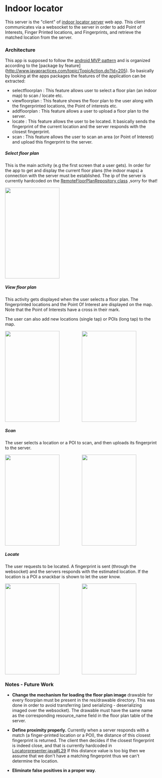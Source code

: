 # Indoor locator

This server is the "client" of [indoor locator server](https://github.com/Indoor-Positioning/indoor-locator-server) web app.
This client communicates via a websocket to the server in order to add Point of Interests, Finger Printed locations, and Fingerprints, and retrieve the matched
location from the server.

### Architecture

This app is supposed to follow the [android MVP pattern](https://antonioleiva.com/mvp-android/) and is organized according to the [package by feature] (http://www.javapractices.com/topic/TopicAction.do?Id=205).
So basically by looking at the apps packages the features of the application can be extracted:
* selectfloorplan : This feature allows user to select a floor plan (an indoor map) to scan / locate etc.
* viewfloorplan : This feature shows the floor plan to the user along with the fingerprinted locations, the Point of interests etc.
* addfloorplan : This feature allows a user to upload a floor plan to the server.
* locate : This feature allows the user to be located. It basically sends the fingerprint of the current location and the server responds with the closest fingerprint.
* scan : This feature allows the user to scan an area (or Point of Interest) and upload this fingerprint to the server.


##### Select floor plan

This is the main activity (e.g the first screen that a user gets). In order for the app to get and display
the current floor plans (the indoor maps) a connection with the server must be established. The ip of 
the server is currently hardcoded on the [RemoteFloorPlanRepository class](https://github.com/Indoor-Positioning/indoor-locator/blob/5b08cb27ca0fdc500bc1a3db81755c63b25c4b5b/app/src/main/java/com/mooo/sestus/indoor_locator/data/RemoteFloorPlanRepository.java#L36)
,sorry for that!
 
<img src="https://user-images.githubusercontent.com/8919901/32418846-b6dbad7c-c279-11e7-998b-670fe7bf0efe.gif" width="180" height="300">

##### View floor plan

This activity gets displayed when the user selects a floor plan. The fingerprinted locations and the Point Of Interest are displayed on the map. Note
that the Point of Interests have a cross in their mark.

The user can also add new locations  (single tap) or POIs (long tap) to the map.


<p align="center">
    <img src="https://user-images.githubusercontent.com/8919901/32418847-b7026336-c279-11e7-887b-2d77f322e4d8.gif" width="180" height="300" align="left">
    <img src="https://user-images.githubusercontent.com/8919901/32418848-b727577c-c279-11e7-9135-01a303710db8.gif" width="180" height="300" align="center">
</p>


##### Scan

The user selects a location or a POI to scan, and then uploads its fingerprint to the server. 

<p align="center">
    <img src="https://user-images.githubusercontent.com/8919901/32418849-b74d1656-c279-11e7-9d3f-5d8a58e94d18.gif" width="180" height="300" align="left">
    <img src="https://user-images.githubusercontent.com/8919901/32418850-b7759d92-c279-11e7-9e90-7d3546870a35.gif" width="180" height="300" align="center">
</p>


##### Locate

The user requests to be located. A fingerprint is sent (through the websocket) and the servers responds
with the estimated location. If the location is a POI a snackbar is shown to let the user know.

<p align="center">
    <img src="https://user-images.githubusercontent.com/8919901/32418851-b7c40b44-c279-11e7-9a5c-aede496ec111.gif" width="180" height="300" align="left">
    <img src="https://user-images.githubusercontent.com/8919901/32418852-b7e9502a-c279-11e7-97b9-eecdebd9945a.gif" width="180" height="300" align="center">
</p>


### Notes - Future Work

- **Change the mechanism for loading the floor plan image** drawable for every floorplan must be present in the res/drawable directory. This was done
in order to avoid transferring (and serializing - deserializing imaged over the websocket).
The drawable must have the same name as the corresponding resource_name field in the floor plan 
table of the server.

- **Define proximity properly.** Currently when a server responds with a match (a finger-printed
location or a POI), the distance of this closest fingerprint is returned. The client then decides
if the closest fingerprint is indeed close, and that is currently hardcoded in [Locatorpresenter.java#L29](https://github.com/Indoor-Positioning/indoor-locator/blob/master/app/src/main/java/com/mooo/sestus/indoor_locator/locate/LocatePresenter.java#L29)
If this distance value is too big then we assume that we don't have a matching fingerprint
thus we can't determine the location.

- **Eliminate false positives in a proper way**. 